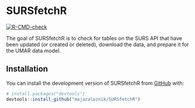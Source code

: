 
# SURSfetchR

<!-- badges: start -->
[![R-CMD-check](https://github.com/majazaloznik/SURSfetchR/workflows/R-CMD-check/badge.svg)](https://github.com/majazaloznik/SURSfetchR/actions)
<!-- badges: end -->

The goal of SURSfetchR is to check for tables on the SURS API that have been updated (or created or deleted), download the data, and prepare it for the UMAR data model. 

## Installation

You can install the development version of SURSfetchR from [GitHub](https://github.com/) with:

``` r
# install.packages("devtools")
devtools::install_github("majazaloznik/SURSfetchR")
```



